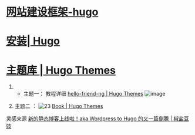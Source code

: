 # [网站建设框架-hugo](https://github.com/Vitowong00/gitblog/issues/17)

# [安装| Hugo](https://gohugo.io/) 

# [主题库 | Hugo Themes](https://themes.gohugo.io/)

1. - 主题一：
   教程详细 [hello-friend-ng | Hugo Themes](https://themes.gohugo.io/themes/hugo-theme-hello-friend-ng/)
![image](https://github.com/Vitowong00/gitblog/assets/140407974/35cda23a-c068-484d-b051-3c2031490e0f)


2. 主题二 ：
![23](https://github.com/Vitowong00/gitblog/assets/140407974/079d61a4-ea8f-4785-b59a-ecd34fbc13f9)
[Book | Hugo Themes](https://themes.gohugo.io/themes/hugo-book/)


灵感来源
[新的静态博客上线啦！aka Wordpress to Hugo 的又一篇倒腾 | 椒盐豆豉](https://blog.douchi.space/blog-migrate-wordpress-hugo/#gsc.tab=0)

